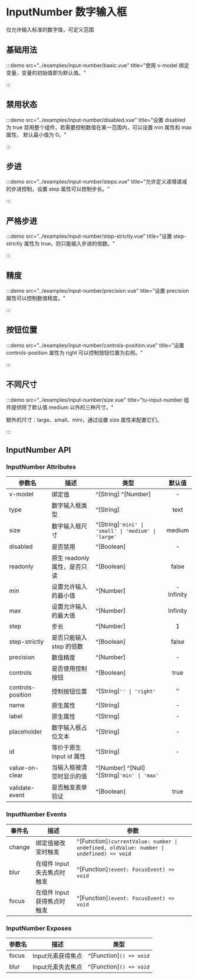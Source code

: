 # InputNumber 数字输入框

仅允许输入标准的数字值，可定义范围

## 基础用法

:::demo src="../examples/input-number/basic.vue" title="使用 v-model 绑定变量，变量的初始值即为默认值。"

:::

## 禁用状态

:::demo src="../examples/input-number/disabled.vue" title="设置 disabled 为 true 禁用整个组件，若需要控制数值在某一范围内，可以设置 min 属性和 max 属性， 默认最小值为 0。"

:::

## 步进

:::demo src="../examples/input-number/steps.vue" title="允许定义递增递减的步进控制，设置 step 属性可以控制步长。"

:::

## 严格步进

:::demo src="../examples/input-number/step-strictly.vue" title="设置 step-strictly 属性为 true，则只能输入步进的倍数。"

:::

## 精度

:::demo src="../examples/input-number/precision.vue" title="设置 precision 属性可以控制数值精度。"

:::

## 按钮位置

:::demo src="../examples/input-number/controls-position.vue" title="设置 controls-position 属性为 right 可以控制按钮位置为右侧。"

:::

## 不同尺寸

:::demo src="../examples/input-number/size.vue" title="tu-input-number 组件提供除了默认值 medium 以外的三种尺寸。"

额外的尺寸：large、small、mini，通过设置 size 属性来配置它们。

:::

## InputNumber API

### InputNumber Attributes

| 参数名 | 描述 | 类型 | 默认值 |
| ------ | ---- | ---- | :----: |
| v-model | 绑定值 | ^[String] ^[Number] | - |
| type | 数字输入框类型 | ^[String] | text |
| size | 数字输入框尺寸 | ^[String]`'mini' \| 'small' \| 'medium' \| 'large'` | medium |
| disabled | 是否禁用 | ^[Boolean] | - |
| readonly | 原生  readonly 属性，是否只读 | ^[Boolean] | false |
| min | 设置允许输入的最小值 | ^[Number] | -Infinity |
| max | 设置允许输入的最大值 | ^[Number] | Infinity |
| step | 步长 | ^[Number]  | 1  |
| step-strictly | 是否只能输入 step 的倍数 | ^[Boolean]  | false |
| precision | 数值精度 | ^[Number] | - |
| controls | 是否使用控制按钮 | ^[Boolean] | true |
| controls-position | 控制按钮位置 | ^[String]`'' \| 'right'` | '' |
| name | 原生属性 | ^[String] | - |
| label | 原生属性 | ^[String] | - |
| placeholder | 数字输入框占位文本 | ^[String] | - |
| id | 等价于原生 input id 属性 | ^[String] | - |
| value-on-clear | 当输入框被清空时显示的值 | ^[Number] ^[Null] ^[String]`'min' \| 'max'` | |
| validate-event | 是否触发表单验证 | ^[Boolean]  | true |

### InputNumber Events

| 事件名 | 描述 | 参数 |
| ------ | ---- | ---- |
| change | 绑定值被改变时触发 | ^[Function]`(currentValue: number \| undefined, oldValue: number \| undefined) => void` |
| blur | 在组件 Input 失去焦点时触发 | ^[Function]`(event: FocusEvent) => void` |
| focus | 在组件 Input 获得焦点时触发 | ^[Function]`(event: FocusEvent) => void` |

### InputNumber Exposes

| 参数名 | 描述 | 类型 |
| ------ | ---- | ---- |
| focus | Input元素获得焦点 | ^[Function]`() => void` |
| blur | Input元素失去焦点 | ^[Function]`() => void` |
